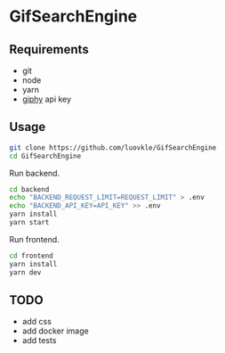 # GifSearchEngine

## Requirements

* git
* node
* yarn
* [giphy](https://giphy.com/) api key

## Usage

```sh
git clone https://github.com/luovkle/GifSearchEngine
cd GifSearchEngine
```

Run backend.

```sh
cd backend
echo "BACKEND_REQUEST_LIMIT=REQUEST_LIMIT" > .env
echo "BACKEND_API_KEY=API_KEY" >> .env
yarn install
yarn start
```

Run frontend.

```sh
cd frontend
yarn install
yarn dev
```

## TODO

* add css
* add docker image
* add tests
